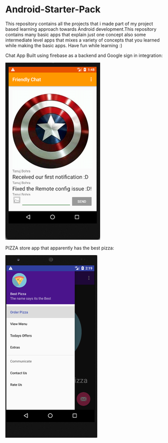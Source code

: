 # Android-Starter-Pack
This repository contains all the projects that i made part of my project based learning approach towards Android development.This repository contains many basic apps that explain just one concept also some intermediate level apps that mixes a variety of concepts that you learned while making the basic apps. Have fun while learning :)

Chat App Built using firebase as a backend and Google sign in integration:

![alt text](https://github.com/tanujbohra/Android-Starter-Pack/blob/master/git_images/chat_app.png)

PIZZA store app that apparently has the best pizza:

![alt text](https://github.com/tanujbohra/Android-Starter-Pack/blob/master/git_images/pizza_app.png)
